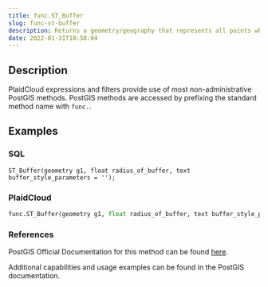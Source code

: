 ```yaml
---
title: func.ST_Buffer
slug: func-st-buffer
description: Returns a geometry/geography that represents all points whose distance from this Geometry/geography is less than or equal to distance
date: 2022-01-31T10:58:04
---
```



## Description


PlaidCloud expressions and filters provide use of most non-administrative PostGIS methods. PostGIS methods are accessed by prefixing the standard method name with `func.`.



## Examples


### SQL



```
ST_Buffer(geometry g1, float radius_of_buffer, text buffer_style_parameters = '');
```


### PlaidCloud



```python
func.ST_Buffer(geometry g1, float radius_of_buffer, text buffer_style_parameters = '')
```


### References


PostGIS Official Documentation for this method can be found [here](https://postgis.net/docs/manual-3.1/ST_Buffer.html).



Additional capabilities and usage examples can be found in the PostGIS documentation.

